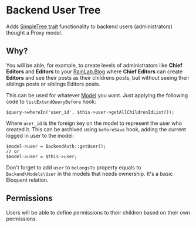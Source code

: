 # Backend User Tree
Adds [SimpleTree trait](https://octobercms.com/docs/database/traits#simple-tree) functionality to backend users (administrators) thought a Proxy model.

## Why?

You will be able, for example, to create levels of administrators like **Chief Editors** and **Editors** to your [RainLab.Blog](https://octobercms.com/plugin/rainlab-blog)
where **Chief Editors** can create **Editors** and see their posts as their childrens posts, but without seeing their siblings posts or siblings Editors posts.

This can be used for whatever [Model](http://octobercms.com/docs/database/model) you want. Just applying the following code to `listExtendQueryBefore` hook:


    $query->whereIn('user_id', $this->user->getAllChildrenIdList());

Where `user_id` is the foreign key on the model to represent the user who created it.
This can be archived using `beforeSave` hook, adding the current logged in user to the model:

    $model->user = BackendAuth::getUser();
    // or
    $model->user = $this->user;

Don't forget to add `user` to `belongsTo` property equals to `Backend\Models\User` in the models that needs ownership. It's a basic Eloquent relation.

## Permissions

Users will be able to define permissions to their children based on their own permissions.
